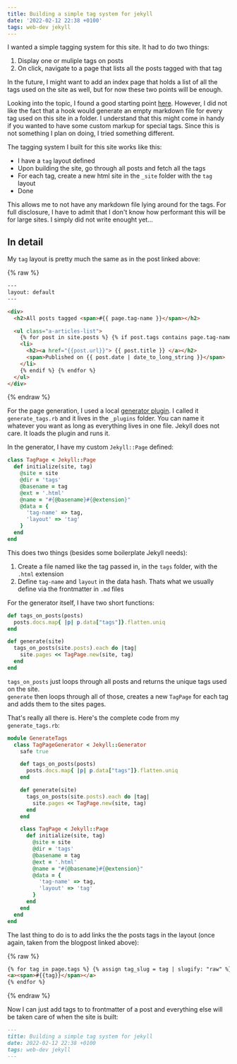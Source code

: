 ```yaml
---
title: Building a simple tag system for jekyll
date: '2022-02-12 22:38 +0100'
tags: web-dev jekyll
---
```


I wanted a simple tagging system for this site. It had to do two things:

1. Display one or muliple tags on posts
2. On click, navigate to a page that lists all the posts tagged with that tag

In the future, I might want to add an index page that holds a list of all the tags used on the site
as well, but for now these two points will be enough.

Looking into the topic, I found a good starting point [here](https://blog.lunarlogic.io/2019/managing-tags-in-jekyll-blog-easily/).
However, I did not like the fact that a hook would generate an empty markdown file for every tag used on this site in a folder.
I understand that this might come in handy if you wanted to have some custom markup for special tags. Since this is not
something I plan on doing, I tried something different.

The tagging system I built for this site works like this:

- I have a `tag` layout defined
- Upon building the site, go through all posts and fetch all the tags
- For each tag, create a new html site in the `_site` folder with the `tag` layout
- Done

This allows me to not have any markdown file lying around for the tags. For full disclosure, I have to admit that I
don't know how performant this will be for large sites. I simply did not write enought yet...

## In detail

My `tag` layout is pretty much the same as in the post linked above:

{% raw %}

```html
---
layout: default
---

<div>
  <h2>All posts tagged <span>#{{ page.tag-name }}</span></h2>

  <ul class="a-articles-list">
    {% for post in site.posts %} {% if post.tags contains page.tag-name %}
    <li>
      <h2><a href="{{post.url}}"> {{ post.title }} </a></h2>
      <span>Published on {{ post.date | date_to_long_string }}</span>
    </li>
    {% endif %} {% endfor %}
  </ul>
</div>
```

{% endraw %}

For the page generation, I used a local [generator plugin](https://jekyllrb.com/docs/plugins/generators/). I called it
`generate_tags.rb` and it lives in the `_plugins` folder. You can name it whatever you want as long as everything lives
in one file. Jekyll does not care. It loads the plugin and runs it.

In the generator, I have my custom `Jekyll::Page` defined:

```ruby
class TagPage < Jekyll::Page
  def initialize(site, tag)
    @site = site
    @dir = 'tags'
    @basename = tag
    @ext = '.html'
    @name = "#{@basename}#{@extension}"
    @data = {
      'tag-name' => tag,
      'layout' => 'tag'
    }
  end
end
```

This does two things (besides some boilerplate Jekyll needs):

1. Create a file named like the tag passed in, in the `tags` folder, with the `.html` extension
2. Define `tag-name` and `layout` in the data hash. Thats what we usually define via the frontmatter in `.md` files

For the generator itself, I have two short functions:

```ruby
def tags_on_posts(posts)
  posts.docs.map{ |p| p.data["tags"]}.flatten.uniq
end

def generate(site)
  tags_on_posts(site.posts).each do |tag|
    site.pages << TagPage.new(site, tag)
  end
end
```

`tags_on_posts` just loops through all posts and returns the unique tags used on the site.  
`generate` then loops through all of those, creates a new `TagPage` for each tag and adds them to the sites pages.

That's really all there is. Here's the complete code from my `generate_tags.rb`:

```ruby
module GenerateTags
  class TagPageGenerator < Jekyll::Generator
    safe true

    def tags_on_posts(posts)
      posts.docs.map{ |p| p.data["tags"]}.flatten.uniq
    end

    def generate(site)
      tags_on_posts(site.posts).each do |tag|
        site.pages << TagPage.new(site, tag)
      end
    end

    class TagPage < Jekyll::Page
      def initialize(site, tag)
        @site = site
        @dir = 'tags'
        @basename = tag
        @ext = '.html'
        @name = "#{@basename}#{@extension}"
        @data = {
          'tag-name' => tag,
          'layout' => 'tag'
        }
      end
    end
  end
end
```

The last thing to do is to add links the the posts tags in the layout (once again, taken from the blogpost linked above):

{% raw %}

```html
{% for tag in page.tags %} {% assign tag_slug = tag | slugify: "raw" %}
<a><span>#{{tag}}</span></a>
{% endfor %}
```

{% endraw %}

Now I can just add tags to to frontmatter of a post and everything else will be taken care of when the site is built:

```md
---
title: Building a simple tag system for jekyll
date: 2022-02-12 22:38 +0100
tags: web-dev jekyll
---
```

<br>
